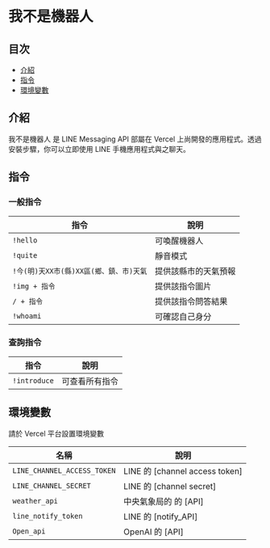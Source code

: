 # 我不是機器人

## 目次

- [介紹](#介紹)
- [指令](#指令)
- [環境變數](#環境變數)

## 介紹

我不是機器人 是 LINE Messaging API 部屬在 Vercel 上尚開發的應用程式。透過安裝步驟，你可以立即使用 LINE 手機應用程式與之聊天。

## 指令

### 一般指令
指令 | 說明
--- | ---
`!hello` | 可喚醒機器人
`!quite` | 靜音模式
`!今(明)天XX市(縣)XX區(鄉、鎮、市)天氣` |提供該縣市的天氣預報
`!img + 指令` | 提供該指令圖片
`/ + 指令` | 提供該指令問答結果 
`!whoami` | 可確認自己身分

### 查詢指令
指令 | 說明
--- | ---
`!introduce` | 可查看所有指令

## 環境變數
請於 Vercel 平台設置環境變數

名稱 | 說明
--- | ---
`LINE_CHANNEL_ACCESS_TOKEN` | LINE 的 [channel access token]
`LINE_CHANNEL_SECRET` | LINE 的 [channel secret]
`weather_api` | 中央氣象局的 的 [API]
`line_notify_token` | LINE 的 [notify_API]
`Open_api` | OpenAI 的 [API]
